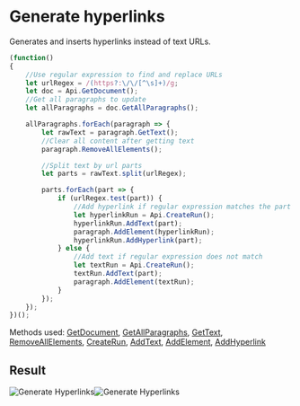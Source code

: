 # Generate hyperlinks

Generates and inserts hyperlinks instead of text URLs.

<!-- This code snippet is shown in the screenshot. -->

<!-- eslint-skip -->

```ts
(function()
{
    //Use regular expression to find and replace URLs
    let urlRegex = /(https?:\/\/[^\s]+)/g;
    let doc = Api.GetDocument();
    //Get all paragraphs to update
    let allParagraphs = doc.GetAllParagraphs();

    allParagraphs.forEach(paragraph => {
        let rawText = paragraph.GetText();
        //Clear all content after getting text
        paragraph.RemoveAllElements();

        //Split text by url parts
        let parts = rawText.split(urlRegex);

        parts.forEach(part => {
            if (urlRegex.test(part)) {
                //Add hyperlink if regular expression matches the part
                let hyperlinkRun = Api.CreateRun();
                hyperlinkRun.AddText(part);
                paragraph.AddElement(hyperlinkRun);
                hyperlinkRun.AddHyperlink(part);
            } else {
                //Add text if regular expression does not match
                let textRun = Api.CreateRun();
                textRun.AddText(part);
                paragraph.AddElement(textRun);
            }
        });
    });
})();
```

Methods used: [GetDocument](/site/docs/office-api/usage-api/text-document-api/Api/Methods/GetDocument.md), [GetAllParagraphs](/site/docs/office-api/usage-api/text-document-api/ApiDocument/Methods/GetAllParagraphs.md), [GetText](/site/docs/office-api/usage-api/text-document-api/ApiParagraph/Methods/GetText.md), [RemoveAllElements](/site/docs/office-api/usage-api/text-document-api/ApiParagraph/Methods/RemoveAllElements.md), [CreateRun](/site/docs/office-api/usage-api/text-document-api/Api/Methods/CreateRun.md), [AddText](/site/docs/office-api/usage-api/text-document-api/ApiRun/Methods/AddText.md), [AddElement](/site/docs/office-api/usage-api/text-document-api/ApiParagraph/Methods/AddElement.md), [AddHyperlink](/site/docs/office-api/usage-api/text-document-api/ApiRun/Methods/AddHyperlink.md)

## Result

<!-- imgpath -->

![Generate Hyperlinks](/assets/images/plugins/generate-hyperlinks.png#gh-light-mode-only)![Generate Hyperlinks](/assets/images/plugins/generate-hyperlinks.dark.png#gh-dark-mode-only)
